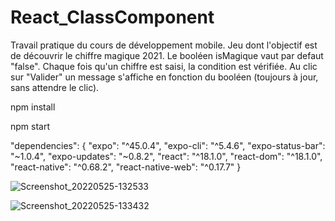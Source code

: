 # React_ClassComponent

Travail pratique du cours de développement mobile. Jeu dont l'objectif est de découvrir le chiffre magique 2021.
Le booléen isMagique vaut par defaut "false". Chaque fois qu'un chiffre est saisi, la condition est vérifiée.
Au clic sur "Valider" un message s'affiche en fonction du booléen (toujours à jour, sans attendre le clic).


npm install

npm start

  "dependencies": {
    "expo": "^45.0.4",
    "expo-cli": "^5.4.6",
    "expo-status-bar": "~1.0.4",
    "expo-updates": "~0.8.2",
    "react": "^18.1.0",
    "react-dom": "^18.1.0",
    "react-native": "^0.68.2",
    "react-native-web": "^0.17.7"
  }

![Screenshot_20220525-132533](https://user-images.githubusercontent.com/88492160/170330066-4b74e7f9-6159-46d6-ad97-17c0e4d7922b.png)


![Screenshot_20220525-133432](https://user-images.githubusercontent.com/88492160/170330095-95d98ef1-28d1-46e0-ac03-6f0dd43628bc.png)
